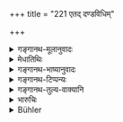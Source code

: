 +++
title = "221 एतद् दण्डविधिम्"

+++

<details><summary>गङ्गानथ-मूलानुवादः</summary>

This is the law of punishment which the king shall follow in the case of the breakers of compacts relating to villages and caste-federations.—(221)
</details>

<details><summary>मेधातिथिः</summary>

**जातिसमूहेषु** च नानाजातीयानां समानजातीयानां वा संघेषु तद्विषयो व्यभिचारो येषां इत्य् अर्थः । प्रकरणोपसंहारः ॥ ८.२२१ ॥
</details>

<details><summary>गङ्गानथ-भाष्यानुवादः</summary>

‘*Caste-federations*’—federations of various castes, or of men belonging to the same caste;—those who break compacts relating to these federations.

This verse sums up the section:—(221)
</details>

<details><summary>गङ्गानथ-टिप्पन्यः</summary>

This verse is quoted in *Parāśaramādhava* (Vyavahāra, p. 253);—in
*Vivādaratnākara* (p. 182), which explains ‘*Jātisamūha*’ as ‘community
of several castes’:—in *Kṛtyakalpataru* (107a);—and in *Vīramitrodaya*
(Vyavahāra, 132a), which adds that the penalty to be imposed in each
case is to be determined by considerations of caste, learning and other
qualifications of the culprit.
</details>

<details><summary>गङ्गानथ-तुल्य-वाक्यानि</summary>

**(verses 8.219-221)  
**

See Comparative notes for [Verse
8.219].
</details>

<details><summary>भारुचिः</summary>

उपसंहारार्थः श्लोकः ॥ ८.२२० ॥
</details>

<details><summary>Bühler</summary>

221	A righteous king shall apply this law of fines in villages and castes (gati) to those who break an agreement.
</details>
